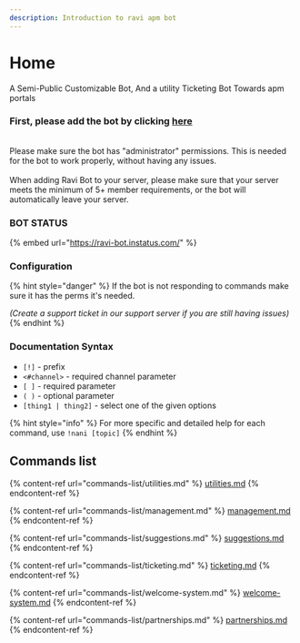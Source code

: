 ```yaml
---
description: Introduction to ravi apm bot
---
```


# Home

A Semi-Public Customizable Bot, And a utility Ticketing Bot Towards apm portals

### First, please add the bot by clicking [here](https://discord.com/api/oauth2/authorize?client\_id=809561873040146461\&permissions=8\&redirect\_uri=https%3A%2F%2Fravi-docs.gitbook.io%2Fravi-documentation\&response\_type=code\&scope=bot%20applications.commands%20guilds)

\
Please make sure the bot has "administrator" permissions. This is needed for the bot to work properly, without having any issues. \
\
When adding Ravi Bot to your server, please make sure that your server meets the minimum of 5+ member requirements, or the bot will automatically leave your server.

### BOT STATUS

{% embed url="https://ravi-bot.instatus.com/" %}

### Configuration

{% hint style="danger" %}
If the bot is not responding to commands make sure it has the perms it's needed.

_(Create a support ticket in our support server if you are still having issues)_
{% endhint %}

### Documentation Syntax

* `[!]` - prefix
* `<#channel>` - required channel parameter
* `[ ]` - required parameter
* `( )` - optional parameter
* `[thing1 | thing2]` - select one of the given options

{% hint style="info" %}
For more specific and detailed help for each command, use `!nani [topic]`
{% endhint %}

## Commands list

{% content-ref url="commands-list/utilities.md" %}
[utilities.md](commands-list/utilities.md)
{% endcontent-ref %}

{% content-ref url="commands-list/management.md" %}
[management.md](commands-list/management.md)
{% endcontent-ref %}

{% content-ref url="commands-list/suggestions.md" %}
[suggestions.md](commands-list/suggestions.md)
{% endcontent-ref %}

{% content-ref url="commands-list/ticketing.md" %}
[ticketing.md](commands-list/ticketing.md)
{% endcontent-ref %}

{% content-ref url="commands-list/welcome-system.md" %}
[welcome-system.md](commands-list/welcome-system.md)
{% endcontent-ref %}

{% content-ref url="commands-list/partnerships.md" %}
[partnerships.md](commands-list/partnerships.md)
{% endcontent-ref %}

